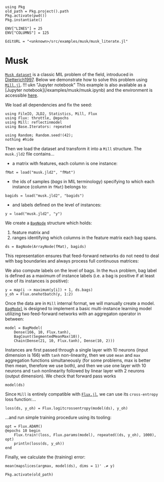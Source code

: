 ```@setup musk
using Pkg
old_path = Pkg.project().path
Pkg.activate(pwd())
Pkg.instantiate()

ENV["LINES"] = 25
ENV["COLUMNS"] = 125
```
```@meta
EditURL = "<unknown>/src/examples/musk/musk_literate.jl"
```

# Musk

[`Musk dataset`](https://archive.ics.uci.edu/ml/datasets/Musk+(Version+2)) is a classic MIL problem of the field, introduced in [Dietterich1997](@cite). Below we demonstrate how to solve this problem using [`Mill.jl`](https://github.com/CTUAvastLab/Mill.jl).
!!! ukn "Jupyter notebook"
    This example is also available as a [Jupyter notebook](<unknown>/examples/musk/musk.ipynb)
    and the environment is accessible [here](https://github.com/CTUAvastLab/Mill.jl/tree/master/docs/src/examples/musk).

We load all dependencies and fix the seed:

````@example musk
using FileIO, JLD2, Statistics, Mill, Flux
using Flux: throttle, @epochs
using Mill: reflectinmodel
using Base.Iterators: repeated

using Random; Random.seed!(42);
nothing #hide
````

Then we load the dataset and transform it into a `Mill` structure. The `musk.jld2` file contains...
* a matrix with features, each column is one instance:

````@example musk
fMat = load("musk.jld2", "fMat")
````

* the ids of samples (*bags* in MIL terminology) specifying to which each instance (column in `fMat`) belongs to:

````@example musk
bagids = load("musk.jld2", "bagids")
````

* and labels defined on the level of instances:

````@example musk
y = load("musk.jld2", "y")
````

We create a [`BagNode`](@ref) structure which holds:
1. feature matrix and
2. ranges identifying which columns in the feature matrix each bag spans.

````@example musk
ds = BagNode(ArrayNode(fMat), bagids)
````

This representation ensures that feed-forward networks do not need to deal with bag boundaries and always process full continuous matrices:

We also compute labels on the level of bags. In the `Musk` problem, bag label is defined as a maximum of instance labels (i.e. a bag is positive if at least one of its instances is positive):

````@example musk
y = map(i -> maximum(y[i]) + 1, ds.bags)
y_oh = Flux.onehotbatch(y, 1:2)
````

Once the data are in `Mill` internal format, we will manually create a model. [`BagModel`](@ref) is designed to implement a basic multi-instance learning model utilizing two feed-forward networks with an aggregaton operator in between:

````@example musk
model = BagModel(
    Dense(166, 10, Flux.tanh),
    BagCount(SegmentedMeanMax(10)),
    Chain(Dense(21, 10, Flux.tanh), Dense(10, 2)))
````

Instances are first passed through a single layer with 10 neurons (input dimension is 166) with `tanh` non-linearity, then we use `mean` and `max` aggregation functions simultaneously (for some problems, max is better then mean, therefore we use both), and then we use one layer with 10 neurons and `tanh` nonlinearity followed by linear layer with 2 neurons (output dimension). We check that forward pass works

````@example musk
model(ds)
````

Since `Mill` is entirely compatible with [`Flux.jl`](https://fluxml.ai), we can use its `cross-entropy` loss function:...

````@example musk
loss(ds, y_oh) = Flux.logitcrossentropy(model(ds), y_oh)
````

...and run simple training procedure using its tooling:

````@example musk
opt = Flux.ADAM()
@epochs 10 begin
    Flux.train!(loss, Flux.params(model), repeated((ds, y_oh), 1000), opt)
    println(loss(ds, y_oh))
end
````

Finally, we calculate the (training) error:

````@example musk
mean(mapslices(argmax, model(ds), dims = 1)' .≠ y)
````

```@setup musk
Pkg.activate(old_path)
```
